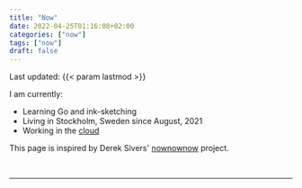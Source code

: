 ```yaml
---
title: "Now"
date: 2022-04-25T01:16:08+02:00
categories: ["now"]
tags: ["now"]
draft: false
---
```


Last updated: {{< param lastmod >}}

I am currently:

- Learning Go and ink-sketching
- Living in Stockholm, Sweden since August, 2021
- Working in the [cloud](https://volumental.com)

This page is inspired by Derek Sivers' [nownownow](https://nownownow.com/about) project.

<br>

---